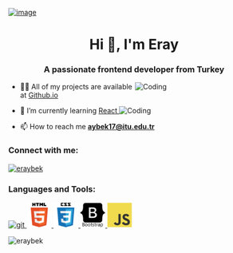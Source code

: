 [![image](https://www.linkpicture.com/q/github-header-image_3.png)](https://www.linkpicture.com/view.php?img=LPic63ca9f8324595666789563)
<h1 align="center">Hi 👋, I'm Eray</h1>
<h3 align="center">A passionate frontend developer from Turkey</h3>
<img align="right" alt="Coding" width="250" src="https://media2.giphy.com/media/bGgsc5mWoryfgKBx1u/giphy.gif?cid=ecf05e47r68m3fb4j8xfpb2e5ch4la3bfp1g5j82n2oqvys7&rid=giphy.gif&ct=g">

- 👨‍💻 All of my projects are available at [Github.io](https://eraybek.github.io/)

- 🌱 I’m currently learning [React ](https://app.patika.dev/eraybek)<img  alt="Coding" width="20" src="https://camo.githubusercontent.com/48d099290b4cb2d7937bcd96e8497cf1845b54a810a6432c70cf944b60b40c77/68747470733a2f2f7261776769742e636f6d2f676f72616e67616a69632f72656163742d69636f6e732f6d61737465722f72656163742d69636f6e732e737667">


- 📫 How to reach me **aybek17@itu.edu.tr**

<h3 align="left">Connect with me:</h3>
<p align="left">
<a href="https://linkedin.com/in/eraybek" target="blank"><img align="center" src="https://raw.githubusercontent.com/rahuldkjain/github-profile-readme-generator/master/src/images/icons/Social/linked-in-alt.svg" alt="eraybek" height="30" width="30" /></a>
</p>

<h3 align="left">Languages and Tools:</h3>
<p align="left"> 
<a href="https://git-scm.com/" target="_blank" rel="noreferrer"> 
  <img src="https://www.vectorlogo.zone/logos/git-scm/git-scm-icon.svg" alt="git" width="50" height="50"/> 
</a> 
<a href="https://www.w3.org/html/" target="_blank" rel="noreferrer"> 
  <img src="https://raw.githubusercontent.com/devicons/devicon/master/icons/html5/html5-original-wordmark.svg" alt="html5" width="50" height="50"/> 
</a>
<a href="https://www.w3schools.com/css/" target="_blank" rel="noreferrer"> 
  <img src="https://raw.githubusercontent.com/devicons/devicon/master/icons/css3/css3-original-wordmark.svg" alt="css3" width="50" height="50"/> 
</a>
<a href="https://getbootstrap.com" target="_blank" rel="noreferrer"> 
  <img src="https://raw.githubusercontent.com/devicons/devicon/master/icons/bootstrap/bootstrap-plain-wordmark.svg" alt="bootstrap" width="50" height="50"/> 
</a>   
<a href="https://developer.mozilla.org/en-US/docs/Web/JavaScript" target="_blank" rel="noreferrer"> 
  <img src="https://raw.githubusercontent.com/devicons/devicon/master/icons/javascript/javascript-original.svg" alt="javascript" width="50" height="50"/> 
</a>


<p><img align="center" src="https://github-readme-stats-sigma-five.vercel.app/api/top-langs/?username=eraybek&layout=compact" alt="eraybek" /></p>
